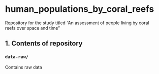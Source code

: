 
<!-- README.md is generated from README.Rmd. Please edit that file -->

# human\_populations\_by\_coral\_reefs

Repository for the study titled “An assessment of people living by coral
reefs over space and time”

## 1. Contents of repository

### `data-raw/`

Contains raw data
